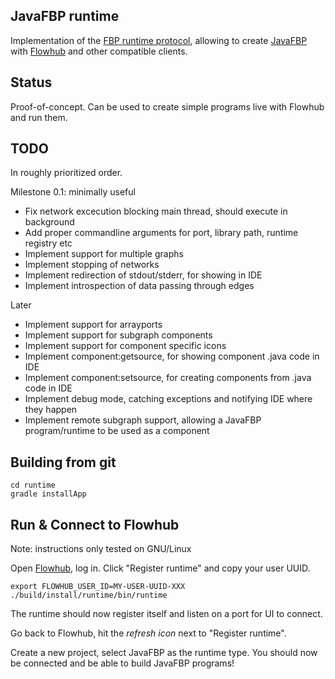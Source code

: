 JavaFBP runtime
----------------

Implementation of the [FBP runtime protocol](http://noflojs.org/documentation/protocol/),
allowing to create [JavaFBP](https://github.com/jpaulm/javafbp) with [Flowhub](http://flowhub.io)
and other compatible clients.

Status
-------
Proof-of-concept. Can be used to create simple programs live with Flowhub and run them.

TODO
------
In roughly prioritized order.

Milestone 0.1: minimally useful

* Fix network excecution blocking main thread, should execute in background
* Add proper commandline arguments for port, library path, runtime registry etc
* Implement support for multiple graphs
* Implement stopping of networks
* Implement redirection of stdout/stderr, for showing in IDE
* Implement introspection of data passing through edges

Later

* Implement support for arrayports
* Implement support for subgraph components
* Implement support for component specific icons
* Implement component:getsource, for showing component .java code in IDE
* Implement component:setsource, for creating components from .java code in IDE
* Implement debug mode, catching exceptions and notifying IDE where they happen
* Implement remote subgraph support, allowing a JavaFBP program/runtime to be used as a component

Building from git
-----------------

    cd runtime
    gradle installApp

Run & Connect to Flowhub
--------------------------
Note: instructions only tested on GNU/Linux

Open [Flowhub](http://app.flowhub.io), log in.
Click "Register runtime" and copy your user UUID.

    export FLOWHUB_USER_ID=MY-USER-UUID-XXX
    ./build/install/runtime/bin/runtime

The runtime should now register itself and listen on a port for UI to connect.

Go back to Flowhub, hit the *refresh icon* next to "Register runtime".

Create a new project, select JavaFBP as the runtime type.
You should now be connected and be able to build JavaFBP programs!



